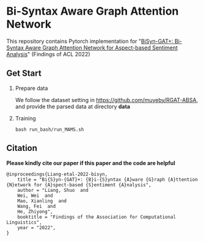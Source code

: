 # Bi-Syntax Aware Graph Attention Network


This repository contains Pytorch implementation for "[BiSyn-GAT+: Bi-Syntax Aware Graph Attention Network for Aspect-based Sentiment Analysis](https://arxiv.org/abs/2204.03117)" (Findings of ACL 2022)

## Get Start
1. Prepare data
   
   We follow the dataset setting in https://github.com/muyeby/RGAT-ABSA, and provide the parsed data at directory **data**

2. Training
   
   ```
   bash run_bash/run_MAMS.sh
   ```

## Citation
**Please kindly cite our paper if this paper and the code are helpful**
```
@inproceedings{Liang-etal-2022-bisyn,
	title = "Bi{S}yn-{GAT}+: {B}i-{S}yntax {A}ware {G}raph {A}ttention {N}etwork for {A}spect-based {S}entiment {A}nalysis",
	author = "Liang, Shuo  and
	Wei, Wei  and
	Mao, Xianling  and
	Wang, Fei  and
	He, Zhiyong",
	booktitle = "Findings of the Association for Computational Linguistics",
	year = "2022",
}
```
